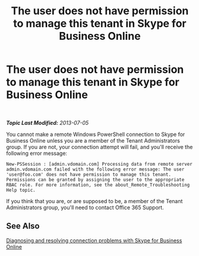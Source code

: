 ﻿---
title: The user does not have permission to manage this tenant in Skype for Business Online
TOCTitle: The user does not have permission to manage this tenant
ms:assetid: 714ccf81-9451-4585-b62d-979f2a606315
ms:mtpsurl: https://technet.microsoft.com/en-us/library/Dn362812(v=OCS.15)
ms:contentKeyID: 56558829
ms.date: 05/04/2015
mtps_version: v=OCS.15
---

<div data-xmlns="http://www.w3.org/1999/xhtml">

<div class="topic" data-xmlns="http://www.w3.org/1999/xhtml" data-msxsl="urn:schemas-microsoft-com:xslt" data-cs="http://msdn.microsoft.com/en-us/">

<div data-asp="http://msdn2.microsoft.com/asp">

# The user does not have permission to manage this tenant in Skype for Business Online

</div>

<div id="mainSection">

<div id="mainBody">

<span> </span>

_**Topic Last Modified:** 2013-07-05_

You cannot make a remote Windows PowerShell connection to Skype for Business Online unless you are a member of the Tenant Administrators group. If you are not, your connection attempt will fail, and you'll receive the following error message:

    New-PSSession : [admin.vdomain.com] Processing data from remote server admin.vdomain.com failed with the following error message: The user 'user@foo.com' does not have permission to manage this tenant. Permissions can be granted by assigning the user to the appropriate RBAC role. For more information, see the about_Remote_Troubleshooting Help topic.

If you think that you are, or are supposed to be, a member of the Tenant Administrators group, you'll need to contact Office 365 Support.

<div>

## See Also


[Diagnosing and resolving connection problems with Skype for Business Online](diagnosing-and-resolving-connection-problems-with-skype-for-business-online.md)  
  

</div>

</div>

<span> </span>

</div>

</div>

</div>

